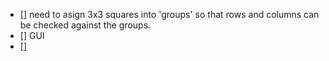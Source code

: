  

- [] need to asign 3x3 squares into 'groups' so that rows and columns can be checked against the groups.
- [] GUI
- [] 
